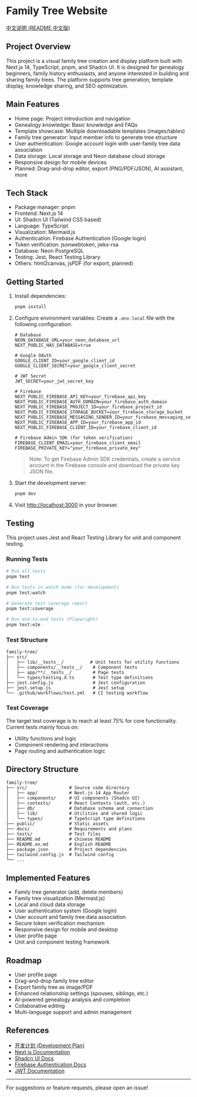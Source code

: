 # Family Tree Website

[中文说明 (README 中文版)](./README.md)

## Project Overview
This project is a visual family tree creation and display platform built with Next.js 14, TypeScript, pnpm, and Shadcn UI. It is designed for genealogy beginners, family history enthusiasts, and anyone interested in building and sharing family trees. The platform supports tree generation, template display, knowledge sharing, and SEO optimization.

## Main Features
- Home page: Project introduction and navigation
- Genealogy knowledge: Basic knowledge and FAQs
- Template showcase: Multiple downloadable templates (images/tables)
- Family tree generator: Input member info to generate tree structure
- User authentication: Google account login with user-family tree data association
- Data storage: Local storage and Neon database cloud storage
- Responsive design for mobile devices
- Planned: Drag-and-drop editor, export (PNG/PDF/JSON), AI assistant, more

## Tech Stack
- Package manager: pnpm
- Frontend: Next.js 14
- UI: Shadcn UI (Tailwind CSS based)
- Language: TypeScript
- Visualization: Mermaid.js
- Authentication: Firebase Authentication (Google login)
- Token verification: jsonwebtoken, jwks-rsa
- Database: Neon PostgreSQL
- Testing: Jest, React Testing Library
- Others: html2canvas, jsPDF (for export, planned)

## Getting Started
1. Install dependencies:
   ```bash
   pnpm install
   ```

2. Configure environment variables:
   Create a `.env.local` file with the following configuration:
   ```
   # Database
   NEON_DATABASE_URL=your_neon_database_url
   NEXT_PUBLIC_HAS_DATABASE=true

   # Google OAuth
   GOOGLE_CLIENT_ID=your_google_client_id
   GOOGLE_CLIENT_SECRET=your_google_client_secret

   # JWT Secret
   JWT_SECRET=your_jwt_secret_key

   # Firebase
   NEXT_PUBLIC_FIREBASE_API_KEY=your_firebase_api_key
   NEXT_PUBLIC_FIREBASE_AUTH_DOMAIN=your_firebase_auth_domain
   NEXT_PUBLIC_FIREBASE_PROJECT_ID=your_firebase_project_id
   NEXT_PUBLIC_FIREBASE_STORAGE_BUCKET=your_firebase_storage_bucket
   NEXT_PUBLIC_FIREBASE_MESSAGING_SENDER_ID=your_firebase_messaging_sender_id
   NEXT_PUBLIC_FIREBASE_APP_ID=your_firebase_app_id
   NEXT_PUBLIC_FIREBASE_CLIENT_ID=your_firebase_client_id

   # Firebase Admin SDK (for token verification)
   FIREBASE_CLIENT_EMAIL=your_firebase_client_email
   FIREBASE_PRIVATE_KEY="your_firebase_private_key"
   ```

   > Note: To get Firebase Admin SDK credentials, create a service account in the Firebase console and download the private key JSON file.

3. Start the development server:
   ```bash
   pnpm dev
   ```

4. Visit [http://localhost:3000](http://localhost:3000) in your browser.

## Testing

This project uses Jest and React Testing Library for unit and component testing.

### Running Tests

```bash
# Run all tests
pnpm test

# Run tests in watch mode (for development)
pnpm test:watch

# Generate test coverage report
pnpm test:coverage

# Run end-to-end tests (Playwright)
pnpm test:e2e
```

### Test Structure

```
family-tree/
├── src/
│   ├── lib/__tests__/          # Unit tests for utility functions
│   ├── components/__tests__/    # Component tests
│   ├── app/**/__tests__/        # Page tests
│   └── types/testing.d.ts       # Test type definitions
├── jest.config.js               # Jest configuration
├── jest.setup.js                # Jest setup
└── .github/workflows/test.yml   # CI testing workflow
```

### Test Coverage

The target test coverage is to reach at least 75% for core functionality. Current tests mainly focus on:

- Utility functions and logic
- Component rendering and interactions
- Page routing and authentication logic

## Directory Structure
```
family-tree/
├── src/                # Source code directory
│   ├── app/            # Next.js 14 App Router
│   ├── components/     # UI components (Shadcn UI)
│   ├── contexts/       # React Contexts (auth, etc.)
│   ├── db/             # Database schema and connection
│   ├── lib/            # Utilities and shared logic
│   └── types/          # TypeScript type definitions
├── public/             # Static assets
├── docs/               # Requirements and plans
├── tests/              # Test files
├── README.md           # Chinese README
├── README.en.md        # English README
├── package.json        # Project dependencies
├── tailwind.config.js  # Tailwind config
└── ...
```

## Implemented Features
- Family tree generator (add, delete members)
- Family tree visualization (Mermaid.js)
- Local and cloud data storage
- User authentication system (Google login)
- User account and family tree data association
- Secure token verification mechanism
- Responsive design for mobile and desktop
- User profile page
- Unit and component testing framework

## Roadmap
- User profile page
- Drag-and-drop family tree editor
- Export family tree as image/PDF
- Enhanced relationship settings (spouses, siblings, etc.)
- AI-powered genealogy analysis and completion
- Collaborative editing
- Multi-language support and admin management

## References
- [开发计划 (Development Plan)](./docs/family-tree-dev-plan.md)
- [Next.js Documentation](https://nextjs.org/)
- [Shadcn UI Docs](https://ui.shadcn.com/)
- [Firebase Authentication Docs](https://firebase.google.com/docs/auth)
- [JWT Documentation](https://jwt.io/)

---

For suggestions or feature requests, please open an issue!
